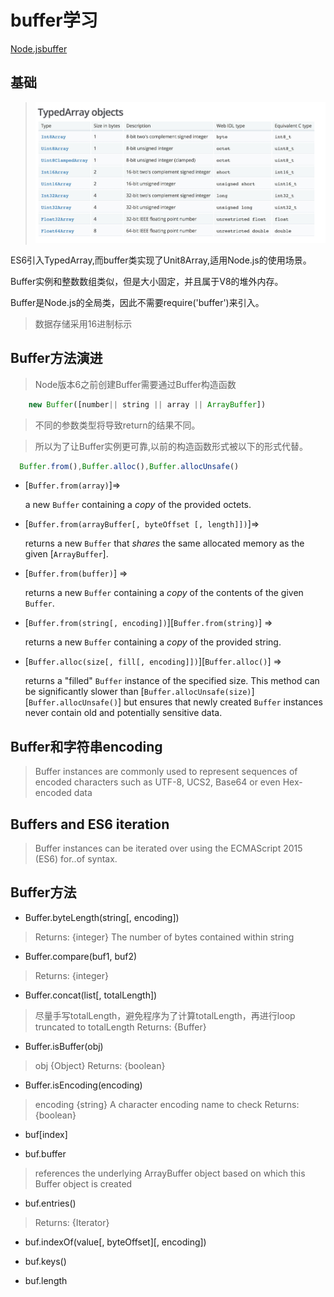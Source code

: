 
# buffer学习

[Node.jsbuffer](https://github.com/nodejs/node/blob/master/doc/api/buffer.md)

## 基础

>  ![typedArray说明](./assets/typedArray.png)

ES6引入TypedArray,而buffer类实现了Unit8Array,适用Node.js的使用场景。

Buffer实例和整数数组类似，但是大小固定，并且属于V8的堆外内存。

Buffer是Node.js的全局类，因此不需要require('buffer')来引入。

> 数据存储采用16进制标示

## Buffer方法演进

 > Node版本6之前创建Buffer需要通过Buffer构造函数

```javaScript
    new Buffer([number|| string || array || ArrayBuffer])
```
> 不同的参数类型将导致return的结果不同。

> 所以为了让Buffer实例更可靠,以前的构造函数形式被以下的形式代替。

```javaScript
  Buffer.from(),Buffer.alloc(),Buffer.allocUnsafe()
```

* [`Buffer.from(array)`]=>

     a new `Buffer` containing a *copy* of the provided octets.

* [`Buffer.from(arrayBuffer[, byteOffset [, length]])`]=>

  returns a new `Buffer` that *shares* the same allocated memory as the given [`ArrayBuffer`].

* [`Buffer.from(buffer)`] =>

  returns a new `Buffer` containing a *copy* of the contents of the given `Buffer`.

* [`Buffer.from(string[, encoding])`][`Buffer.from(string)`] =>

  returns a new `Buffer` containing a *copy* of the provided string.

* [`Buffer.alloc(size[, fill[, encoding]])`][`Buffer.alloc()`] =>

  returns a "filled" `Buffer` instance of the specified size.
  This method can be significantly slower than [`Buffer.allocUnsafe(size)`][`Buffer.allocUnsafe()`] but ensures
  that newly created `Buffer` instances never contain old and potentially
  sensitive data.


## Buffer和字符串encoding

> Buffer instances are commonly used to represent sequences
> of encoded characters such as UTF-8, UCS2, Base64 or even Hex-encoded data

## Buffers and ES6 iteration

> Buffer instances can be iterated over using the ECMAScript 2015 (ES6) for..of syntax.


## Buffer方法

- Buffer.byteLength(string[, encoding])

> Returns: {integer} The number of bytes contained within string

- Buffer.compare(buf1, buf2)

> Returns: {integer}

- Buffer.concat(list[, totalLength])

> 尽量手写totalLength，避免程序为了计算totalLength，再进行loop
>  truncated to totalLength
> Returns: {Buffer}

- Buffer.isBuffer(obj)

> obj {Object}
> Returns: {boolean}

- Buffer.isEncoding(encoding)

> encoding {string} A character encoding name to check
> Returns: {boolean}


- buf[index]

- buf.buffer

>  references the underlying ArrayBuffer object based on which this Buffer object is created

- buf.entries()

> Returns: {Iterator}

- buf.indexOf(value[, byteOffset][, encoding])

- buf.keys()

- buf.length































